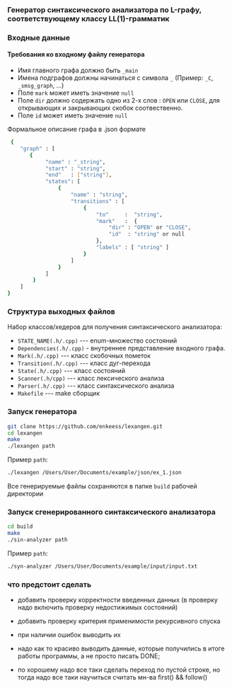 ### Генератор синтаксического анализатора по L-графу, соответствующему классу LL(1)-грамматик

### Входные данные 

#### Требования ко входному файлу генератора
+ Имя главного графа должно быть `_main`
+ Имена подграфов должны начинаться с символа `_` (Пример: `_C`, `_smsg_graph`, ...)
+ Поле `mark` может иметь значение `null`
+ Поле `dir` должно содержать одно из 2-х слов : `OPEN` или  `CLOSE`, для открывающих и закрывающих скобок соотвественно. 
+ Поле `id` может иметь значение `null`

Формальное описание графа в .json формате
```sh
 {
    "graph" : [
       {     
            "name" : "_string",  
            "start" : "string",   
            "end"   : ["string"],   
            "states": [  
                {  
                    "name" : "string",  
                    "transitions" : [  
                        {  
                            "to"     :  "string",  
                            "mark"   :  { 
                                "dir" : "OPEN" or "CLOSE",
                                "id"  : "string" or null
                            },  
                            "labels" : [ "string" ]  
                        } 
                    ]
                }  
            ]  
        }
    ]  
}  
```
### Структура выходных файлов

Набор классов/хедеров для получения синтаксического анализатора:

+ `STATE_NAME(.h/.cpp)` --- enum-множество состояний
+ `Dependencies(.h/.cpp)` - внутреннее представление входного графа.
+ `Mark(.h/.cpp)` --- класс скобочных пометок
+ `Transition(.h/.cpp)` --- класс дуг-перехода
+ `State(.h/.cpp)` --- класс состояний
+ `Scanner(.h/cpp)` --- класс лексического анализа
+ `Parser(.h/.cpp)` --- класс синтаксического анализа
+ `Makefile` --- make сборщик 

### Запуск генератора 

``` sh
git clone https://github.com/enkeess/lexangen.git
cd lexangen
make
./lexangen path
```
Пример `path`:
``` sh
./lexangen /Users/User/Documents/example/json/ex_1.json
```
Все генерируемые файлы сохраняются в папке `build` рабочей директории

### Запуск сгенерированного синтаксического анализатора
``` sh
cd build
make
./sin-analyzer path
```

Пример `path`:

``` sh
./syn-analyzer /Users/User/Documents/example/input/input.txt
```


### что предстоит сделать

+ добавить проверку корректности введенных данных (в проверку надо включить проверку недостижимых состояний)

+ добавить проверку критерия применимости рекурсивного спуска

+ при наличии ошибок выводить их

+ надо как то красиво выводить данные, которые получились в итоге работы программы, а не просто писать DONE;

+ по хорошему надо все таки сделать переход по пустой строке, но тогда надо все таки научиться считать мн-ва first() && follow()

